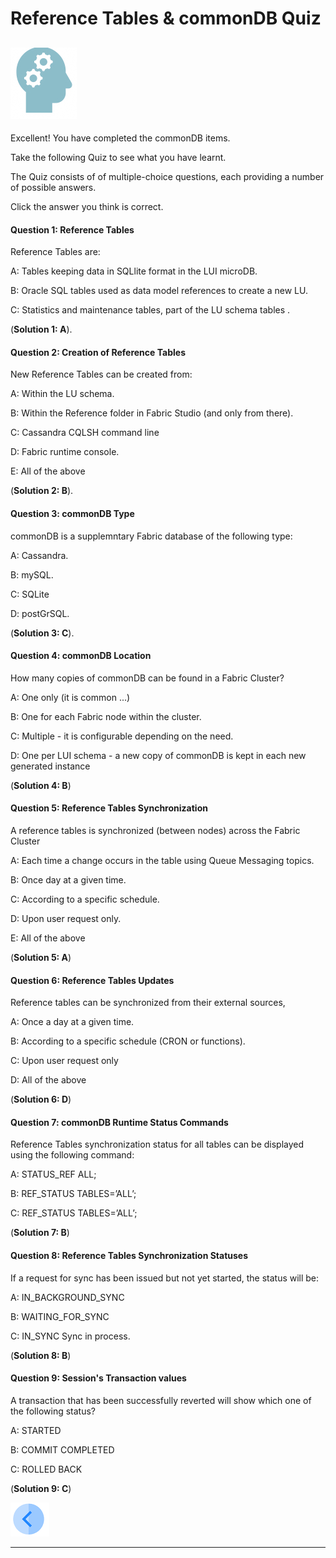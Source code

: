 # Reference Tables & commonDB Quiz

## ![](/academy/Training_Level_1/03_fabric_basic_LU/images/Quiz.png)
Excellent! 
You have completed the commonDB items.


Take the following Quiz to see what you have learnt. 

The Quiz consists of of multiple-choice questions, each providing a number of possible answers. 

Click the answer you think is correct. 



#### Question 1: Reference Tables

Reference Tables are:

A: Tables keeping data in SQLlite format in the LUI microDB.

B: Oracle SQL tables used as data model references to create a new LU.

C: Statistics and maintenance tables, part of the LU schema tables .


(**Solution 1: A**).




#### Question 2: Creation of Reference Tables

New Reference Tables can be created from:

A: Within the LU schema.

B: Within the Reference folder in Fabric Studio (and only from there).

C: Cassandra CQLSH command line 

D: Fabric runtime console.

E: All of the above

(**Solution 2: B**).




#### Question 3: commonDB Type

commonDB is a supplemntary Fabric database of the following type:

A: Cassandra.

B: mySQL.

C: SQLite

D: postGrSQL.

(**Solution 3: C**).



#### Question 4: commonDB Location

How many copies of commonDB can be found in a Fabric Cluster?

A: One only (it is common ...)

B: One for each Fabric node within the cluster.

C: Multiple - it is configurable depending on the need. 

D: One per LUI schema - a new copy of commonDB is kept in each new generated instance

(**Solution 4: B**)



#### Question 5: Reference Tables Synchronization

A reference tables is synchronized (between nodes) across the Fabric Cluster 

A: Each time a change occurs in the table using Queue Messaging topics.

B: Once day at a given time.

C: According to a specific schedule.

D: Upon user request only.

E: All of the above

(**Solution 5: A**)



#### Question 6: Reference Tables Updates

Reference tables can be synchronized from their external sources,

A: Once a day at a given time.

B: According to a specific schedule (CRON or functions).

C: Upon user request only

D: All of the above

(**Solution 6: D**)



#### Question 7: commonDB Runtime Status Commands

Reference Tables synchronization status for all tables can be displayed using the following command:

A: STATUS_REF ALL;

B: REF_STATUS TABLES=’ALL’;

C: REF_STATUS TABLES=’ALL’;

(**Solution 7: B**)



#### Question 8: Reference Tables Synchronization Statuses

If a request for sync has been issued but not yet started, the status will be:

A: IN_BACKGROUND_SYNC

B: WAITING_FOR_SYNC

C: IN_SYNC
Sync in process.

(**Solution 8: B**)



#### Question 9: Session's Transaction values

A transaction that has been successfully reverted will show which one of the following status?

A: STARTED

B: COMMIT COMPLETED

C: ROLLED BACK

(**Solution 9: C**)



[![Previous](/articles/images/Previous.png)](/academy/Training_Level_1/08_reference(commonDB)_tables/04_commonDB_solutions.md)

------
